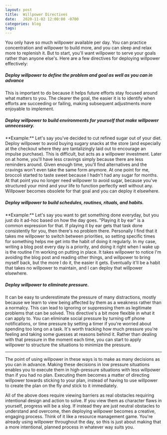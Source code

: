 ```yaml
---
layout: post
title:  Willpower Directives
date:   2020-11-02 12:00:00 -0700
categories: blog
tags: 
---
```

You only have so much willpower available per day. You can practice concentration and willpower to build more, and you can sleep and relax more to replenish it. But to start, you'll want willpower to serve your goals rather than anyone else's. Here are a few directives for deploying willpower effectively:

<h5>Deploy willpower to define the problem and goal as well as you can in advance</h5>
This is important to do because it helps future efforts stay focused around what matters to you. The clearer the goal, the easier it is to identify when efforts are succeeding or failing, making subsequent adjustments more enjoyable to implement.  


<h5>Deploy willpower to build environments for yourself that make willpower unnecessary. </h5>
**Example:** Let's say you've decided to cut refined sugar out of your diet. Deploy willpower to avoid buying sugary snacks at the store (and especially at the checkout where they are tantalizingly laid out to encourage an impulse purchase). This is difficult, but acts as a willpower investment. Later on at home, you'll have less cravings simply because there are less reminders around. Given enough time, you'll find alternatives and the cravings won't even take the same form anymore. At one point for me, broccoli started to taste sweet because I hadn't had any sugar for months. At that point you no longer need willpower to avoid sugar, because you've structured your mind and your life to function perfectly well without any. Willpower becomes obsolete for that goal and you can deploy it elsewhere. 

<h5>Deploy willpower to build schedules, routines, rituals, and habits.</h5>
**Example:** Let's say you want to get something done everyday, but you just do it ad-hoc based on how the day goes. "Playing it by ear" is a common expression for that. If playing it by ear gets that task done consistently for you, then there's no problem there. Personally I find that it takes me willpower to switch between priorities, so setting specific times for something helps me get into the habit of doing it regularly. In my case, writing a blog post every day is a priority, and doing it right when I wake up is the routine I'm working on putting in place. It takes willpower to notice I'm avoiding the blog post and reading other things, and willpower to bring myself back, but the more I do it, the easier it gets. Eventually it'll be a habit that takes no willpower to maintain, and I can deploy that willpower elsewhere. 

<h5>Deploy willpower to eliminate pressure.</h5>

It can be easy to underestimate the pressure of many distractions, mostly because we learn to view being affected by them as a weakness rather than a normalcy. This can lead to ignoring or suppressing them as legitimate problems that can be solved. This directive's a bit more flexible in what it can apply to. You can eliminate social pressure by turning off phone notifications, or time pressure by setting a timer if you're worried about spending too long on a task. It's worth tracking how much pressure you're feeling and taking some guesses at reasons behind it. Rather than dealing with that pressure in the moment each time, you can start to apply willpower to structure the situations to minimize the pressure.

<hr>

The point of using willpower in these ways is to make as many decisions as you can in advance. Making these decisions in low pressure situations enables you to execute them in high-pressure situations with less willpower than if you had no plan. Executing them becomes a matter of directing willpower towards sticking to your plan, instead of having to use willpower to create the plan on the fly *and* stick to it immediately.

All of the above does require viewing barriers as real obstacles requiring intentional design and action to solve. If you view them as character flaws in yourself, progress will be a slog. If instead they are just neutral obstacles to understand and overcome, then deploying willpower becomes a creative, engaging process. Think of it like a resource management game. You're already using willpower throughout the day, so this is just about making that a more intentional, planned process in whatever way suits you. 




















